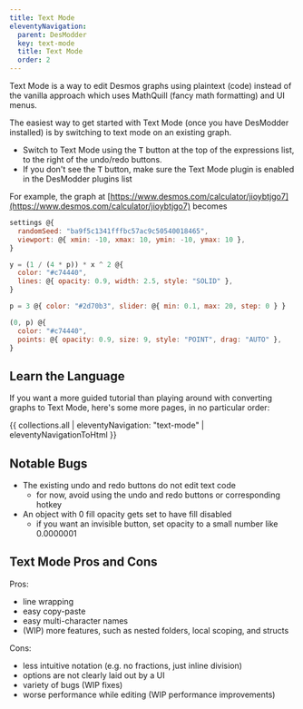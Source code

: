 ```yaml
---
title: Text Mode
eleventyNavigation:
  parent: DesModder
  key: text-mode
  title: Text Mode
  order: 2
---
```


Text Mode is a way to edit Desmos graphs using plaintext (code) instead of the vanilla approach which uses MathQuill (fancy math formatting) and UI menus.

The easiest way to get started with Text Mode (once you have DesModder installed) is by switching to text mode on an existing graph.

- Switch to Text Mode using the <kbd>T</kbd> button at the top of the expressions list, to the right of the undo/redo buttons.
- If you don't see the <kbd>T</kbd> button, make sure the Text Mode plugin is enabled in the DesModder plugins list

For example, the graph at [https://www.desmos.com/calculator/jioybtjgo7](https://www.desmos.com/calculator/jioybtjgo7) becomes

```js
settings @{
  randomSeed: "ba9f5c1341fffbc57ac9c50540018465",
  viewport: @{ xmin: -10, xmax: 10, ymin: -10, ymax: 10 },
}

y = (1 / (4 * p)) * x ^ 2 @{
  color: "#c74440",
  lines: @{ opacity: 0.9, width: 2.5, style: "SOLID" },
}

p = 3 @{ color: "#2d70b3", slider: @{ min: 0.1, max: 20, step: 0 } }

(0, p) @{
  color: "#c74440",
  points: @{ opacity: 0.9, size: 9, style: "POINT", drag: "AUTO" },
}
```

## Learn the Language

If you want a more guided tutorial than playing around with converting graphs to Text Mode, here's some more pages, in no particular order:

{{ collections.all | eleventyNavigation: "text-mode" | eleventyNavigationToHtml }}

## Notable Bugs

- The existing undo and redo buttons do not edit text code
  - for now, avoid using the undo and redo buttons or corresponding hotkey
- An object with 0 fill opacity gets set to have fill disabled
  - if you want an invisible button, set opacity to a small number like 0.0000001

## Text Mode Pros and Cons

Pros:

- line wrapping
- easy copy-paste
- easy multi-character names
- (WIP) more features, such as nested folders, local scoping, and structs

Cons:

- less intuitive notation (e.g. no fractions, just inline division)
- options are not clearly laid out by a UI
- variety of bugs (WIP fixes)
- worse performance while editing (WIP performance improvements)

